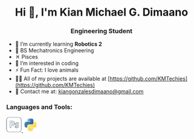 <h1 align="center">Hi 👋, I'm Kian Michael G. Dimaano</h1>
<h3 align="center">Engineering Student</h3>

- 🌱 I’m currently learning **Robotics 2**
- 📖 BS Mechatronics Engineering
- ♓ Pisces
- 👀 I’m interested in coding
- ⚡ Fun Fact: I love animals
- 👨‍💻 All of my projects are available at [https://github.com/KMTechies](https://github.com/KMTechies)
- 📩 Contact me at: kiangonzalesdimaano@gmail.com



<h3 align="left">Languages and Tools:</h3>
<p align="left"> <a href="https://www.photoshop.com/en" target="_blank" rel="noreferrer"> <img src="https://raw.githubusercontent.com/devicons/devicon/master/icons/photoshop/photoshop-line.svg" alt="photoshop" width="40" height="40"/> </a> <a href="https://www.python.org" target="_blank" rel="noreferrer"> <img src="https://raw.githubusercontent.com/devicons/devicon/master/icons/python/python-original.svg" alt="python" width="40" height="40"/> </a> </p>

